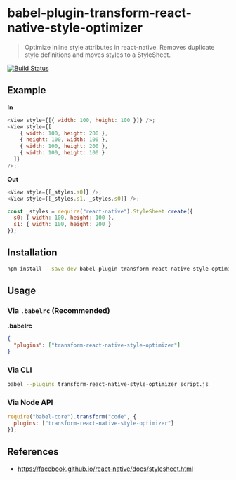 # babel-plugin-transform-react-native-style-optimizer
> Optimize inline style attributes in react-native. Removes duplicate style definitions and moves styles to a StyleSheet.

[![Build Status](https://travis-ci.org/orktes/babel-plugin-transform-react-native-style-optimizer.svg?branch=master)](https://travis-ci.org/orktes/babel-plugin-transform-react-native-style-optimizer)

## Example

**In**

```js
<View style={[{ width: 100, height: 100 }]} />;
<View style={[
    { width: 100, height: 200 },
    { height: 100, width: 100 },
    { width: 100, height: 200 },
    { width: 100, height: 100 }
  ]}
/>;
```

**Out**

```js
<View style={[_styles.s0]} />;
<View style={[_styles.s1, _styles.s0]} />;

const _styles = require("react-native").StyleSheet.create({
  s0: { width: 100, height: 100 },
  s1: { width: 100, height: 200 }
});
```
## Installation

```sh
npm install --save-dev babel-plugin-transform-react-native-style-optimizer
```

## Usage

### Via `.babelrc` (Recommended)

**.babelrc**

```json
{
  "plugins": ["transform-react-native-style-optimizer"]
}
```

### Via CLI

```sh
babel --plugins transform-react-native-style-optimizer script.js
```

### Via Node API

```javascript
require("babel-core").transform("code", {
  plugins: ["transform-react-native-style-optimizer"]
});
```

## References

* https://facebook.github.io/react-native/docs/stylesheet.html
